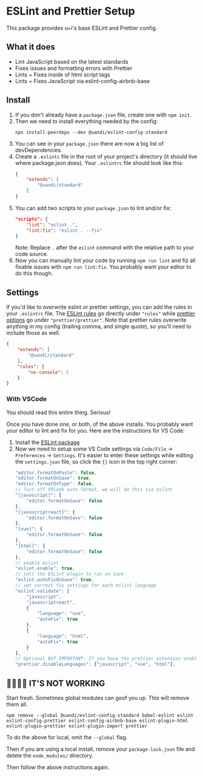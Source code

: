 # ESLint and Prettier Setup

This package provides u+i's base ESLint and Prettier config.

## What it does

* Lint JavaScript based on the latest standards
* Fixes issues and formatting errors with Prettier
* Lints + Fixes inside of html script tags
* Lints + Fixes JavaScript via eslint-config-airbnb-base

## Install

1. If you don't already have a `package.json` file, create one with `npm init`.
2. Then we need to install everything needed by the config:
    ```
    npx install-peerdeps --dev @uandi/eslint-config-standard
    ```
3. You can see in your `package.json` there are now a big list of devDependencies.
4. Create a `.eslintc` file in the root of your project's directory (it should live where package.json does). Your `.eslintrc` file should look like this:
    ```json
    {
        "extends": [
            "@uandi/standard"
        ]
    }
    ```
5. You can add two scripts to your `package.json` to lint and/or fix:
    ```json
    "scripts": {
        "lint": "eslint .",
        "lint:fix": "eslint . --fix"
    }
    ```
    Note: Replace `.` after the `eslint` command with the relative path to your code source.
6. Now you can manually lint your code by running `npm run lint` and fiz all fixable issues with `npm run lint:fix`. You probably want your editor to do this though.

## Settings

If you'd like to overwrite eslint or prettier settings, you can add the rules in your `.eslintrc` file. The [ESLint rules](https://eslint.org/docs/rules/) go directly under `"rules"` while [prettier options](https://prettier.io/docs/en/options.html) go under `"prettier/prettier"`. Note that prettier rules overwrite anything in my config (trailing comma, and single quote), so you'll need to include those as well.

```json
{
    "extends": [
        "@uandi/standard"
    ],
    "rules": {
        "no-console": 2
    }
}
```

### With VSCode

You should read this entire thing. Serious!

Once you have done one, or both, of the above installs. You probably want your editor to lint and fix for you. Here are the instructions for VS Code:

1. Install the [ESLint package](https://marketplace.visualstudio.com/items?itemName=dbaeumer.vscode-eslint)
2. Now we need to setup some VS Code settings via `Code/File` → `Preferences` → `Settings`. It's easier to enter these settings while editing the `settings.json` file, so click the `{}` icon in the top right corner:
    ```js
    "editor.formatOnPaste": false,
    "editor.formatOnSave": true,
    "editor.formatOnType": false,
    // Turn off VSCode auto format, we will do this via eslint
    "[javascript]": {
        "editor.formatOnSave": false
    },
    "[javascriptreact]": {
        "editor.formatOnSave": false
    },
    "[vue]": {
        "editor.formatOnSave": false
    },
    "[html]": {
        "editor.formatOnSave": false
    },
    // enable eslint
    "eslint.enable": true,
    // tell the ESLint plugin to run on save
    "eslint.autoFixOnSave": true,
    // set correct fix settings for each eslint language
    "eslint.validate": [
        "javascript",
        "javascriptreact",
        {
            "language": "vue",
            "autoFix": true
        },
        {
            "language": "html",
            "autoFix": true
        }
    ],
    // Optional BUT IMPORTANT: If you have the prettier extension enabled for other languages like CSS and HTML, turn it off for JS since we are doing it through Eslint already
    "prettier.disableLanguages": ["javascript", "vue", "html"],
    ```

## 🤬🤬🤬🤬 IT'S NOT WORKING

Start fresh. Sometimes global modules can goof you up. This will remove them all.

```
npm remove --global @uandi/eslint-config-standard babel-eslint eslint eslint-config-prettier eslint-config-airbnb-base eslint-plugin-html eslint-plugin-prettier eslint-plugin-import prettier
```

To do the above for local, omit the `--global` flag.

Then if you are using a local install, remove your `package-lock.json` file and delete the `node_modules/` directory.

Then follow the above instructions again.
